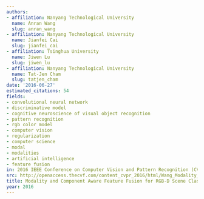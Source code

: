 ```yaml
---
authors:
- affiliation: Nanyang Technological University
  name: Anran Wang
  slug: anran_wang
- affiliation: Nanyang Technological University
  name: Jianfei Cai
  slug: jianfei_cai
- affiliation: Tsinghua University
  name: Jiwen Lu
  slug: jiwen_lu
- affiliation: Nanyang Technological University
  name: Tat-Jen Cham
  slug: tatjen_cham
date: '2016-06-27'
estimated_citations: 54
fields:
- convolutional neural network
- discriminative model
- cognitive neuroscience of visual object recognition
- pattern recognition
- rgb color model
- computer vision
- regularization
- computer science
- modal
- modalities
- artificial intelligence
- feature fusion
in: 2016 IEEE Conference on Computer Vision and Pattern Recognition (CVPR)
src: http://openaccess.thecvf.com/content_cvpr_2016/html/Wang_Modality_and_Component_CVPR_2016_paper.html
title: Modality and Component Aware Feature Fusion for RGB-D Scene Classification
year: 2016
---
```

